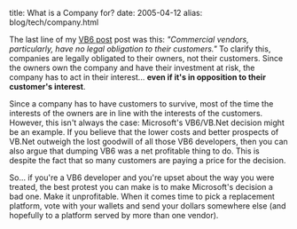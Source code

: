title: What is a Company for?
date: 2005-04-12
alias: blog/tech/company.html

The last line of my [VB6 post](http://www.mschaef.com/cgi-bin/blosxom.cgi/2005/04/12#vb6)
post was this: <i>"Commercial vendors, particularly, have no legal
obligation to their customers."</i> To clarify this, companies are
legally obligated to their owners, not their customers. Since the
owners own the company and have their investment at risk, the company
has to act in their interest... **even if it's in opposition to their customer's interest**.

Since a company has to have customers to survive, most of the time the interests
of the owners are in line with the interests of the customers. However, this
isn't always the case: Microsoft's VB6/VB.Net decision might be an example. If
you believe that the lower costs and better prospects of VB.Net outweigh the
lost goodwill of all those VB6 developers, then you can also argue that dumping VB6
was a net profitable thing to do. This is despite the fact that so many customers
are paying a price for the decision.

So... if you're a VB6 developer and you're upset about the way you were
treated, the best protest you can make is to make Microsoft's decision
a bad one. Make it unprofitable. When it comes time to pick a replacement
platform, vote with your wallets and send your dollars somewhere else (and
hopefully to a platform served by more than one vendor).
